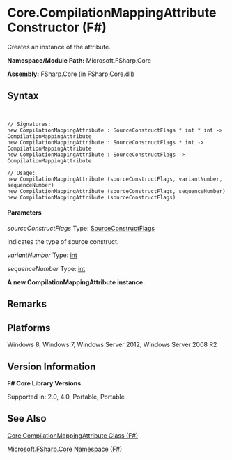 # Core.CompilationMappingAttribute Constructor (F#)

Creates an instance of the attribute.

**Namespace/Module Path:** Microsoft.FSharp.Core

**Assembly:** FSharp.Core (in FSharp.Core.dll)


## Syntax


```


// Signatures:
new CompilationMappingAttribute : SourceConstructFlags * int * int -> CompilationMappingAttribute
new CompilationMappingAttribute : SourceConstructFlags * int -> CompilationMappingAttribute
new CompilationMappingAttribute : SourceConstructFlags -> CompilationMappingAttribute

// Usage:
new CompilationMappingAttribute (sourceConstructFlags, variantNumber, sequenceNumber)
new CompilationMappingAttribute (sourceConstructFlags, sequenceNumber)
new CompilationMappingAttribute (sourceConstructFlags)

```



#### Parameters
*sourceConstructFlags*
Type: [SourceConstructFlags](http://msdn.microsoft.com/en-us/library/6da6a0c5-25d0-407d-8536-70182654d738)


Indicates the type of source construct.


*variantNumber*
Type: [int](http://msdn.microsoft.com/en-us/library/025d5455-3622-4ea5-9573-3ecbd4ee1375)


*sequenceNumber*
Type: [int](http://msdn.microsoft.com/en-us/library/025d5455-3622-4ea5-9573-3ecbd4ee1375)



**A new CompilationMappingAttribute instance.**
## Remarks

## Platforms
Windows 8, Windows 7, Windows Server 2012, Windows Server 2008 R2


## Version Information
**F# Core Library Versions**

Supported in: 2.0, 4.0, Portable, Portable




## See Also
[Core.CompilationMappingAttribute Class &#40;F&#35;&#41;](Core.CompilationMappingAttribute-Class-%28FSharp%29.md)

[Microsoft.FSharp.Core Namespace &#40;F&#35;&#41;](Microsoft.FSharp.Core-Namespace-%28FSharp%29.md)


